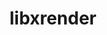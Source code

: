 ---
title: "libxrender"
layout: cache
categories: [package, develop]
meta: {"compilers": ["gcc@=11.1.0", "gcc@=11.4.0", "gcc@=13.2.0", "oneapi@=2024.2.1"], "num_specs": 34, "num_specs_by_stack": {"data-vis-sdk": 5, "e4s": 9, "e4s-oneapi": 10, "e4s-rocm-external": 5, "hep": 5, "ml-linux-x86_64-rocm": 5, "root": 34}, "oss": ["ubuntu20.04", "ubuntu22.04", "ubuntu24.04"], "platforms": ["linux"], "stacks": ["data-vis-sdk", "e4s", "e4s-oneapi", "e4s-rocm-external", "hep", "ml-linux-x86_64-rocm", "root"], "targets": ["x86_64_v3"], "versions": ["0.9.11"]}
spec_details: [{"compiler": "gcc@=11.1.0", "hash": "33dw5cf7md7kcommuqv26qkrbceg5rox", "os": "ubuntu20.04", "platform": "linux", "size": "-", "stacks": ["data-vis-sdk", "root"], "target": "x86_64_v3", "variants": ["build_system=autotools"], "versions": ["0.9.11"]}, {"compiler": "gcc@=13.2.0", "hash": "4sqcjwj357cqyptot5upekxjjb5wcfrj", "os": "ubuntu24.04", "platform": "linux", "size": "-", "stacks": ["ml-linux-x86_64-rocm", "root"], "target": "x86_64_v3", "variants": ["build_system=autotools"], "versions": ["0.9.11"]}, {"compiler": "oneapi@=2024.2.1", "hash": "5n5rpwxgddzzx4hhemypj5y56m2gafcn", "os": "ubuntu22.04", "platform": "linux", "size": "-", "stacks": ["e4s-oneapi", "root"], "target": "x86_64_v3", "variants": ["build_system=autotools"], "versions": ["0.9.11"]}, {"compiler": "oneapi@=2024.2.1", "hash": "5scafontw7m6pyg7u7cfraq3sfoykx6j", "os": "ubuntu22.04", "platform": "linux", "size": "-", "stacks": ["e4s-oneapi", "root"], "target": "x86_64_v3", "variants": ["build_system=autotools"], "versions": ["0.9.11"]}, {"compiler": "oneapi@=2024.2.1", "hash": "a4se2mmemjdwc7bc5fi4rgvykw2z6vn2", "os": "ubuntu22.04", "platform": "linux", "size": "-", "stacks": ["e4s-oneapi", "root"], "target": "x86_64_v3", "variants": ["build_system=autotools"], "versions": ["0.9.11"]}, {"compiler": "gcc@=11.4.0", "hash": "a67vbl6bma3uzgjzhgoxcirihmvektjx", "os": "ubuntu22.04", "platform": "linux", "size": "-", "stacks": ["hep", "root"], "target": "x86_64_v3", "variants": ["build_system=autotools"], "versions": ["0.9.11"]}, {"compiler": "gcc@=11.4.0", "hash": "au2hp4o42bpaj3kskl6anixqktakkljt", "os": "ubuntu22.04", "platform": "linux", "size": "-", "stacks": ["hep", "root"], "target": "x86_64_v3", "variants": ["build_system=autotools"], "versions": ["0.9.11"]}, {"compiler": "gcc@=11.4.0", "hash": "axpkddifsrz5u6s56y5azl33u7u2e7dh", "os": "ubuntu22.04", "platform": "linux", "size": "-", "stacks": ["hep", "root"], "target": "x86_64_v3", "variants": ["build_system=autotools"], "versions": ["0.9.11"]}, {"compiler": "gcc@=11.4.0", "hash": "b7lkw4aglvnf3o4qipoyonvchqxof6w4", "os": "ubuntu22.04", "platform": "linux", "size": "-", "stacks": ["e4s", "e4s-rocm-external", "root"], "target": "x86_64_v3", "variants": ["build_system=autotools"], "versions": ["0.9.11"]}, {"compiler": "gcc@=11.4.0", "hash": "bpzpy3th5umby2w4epq6k2cu65lgfmth", "os": "ubuntu22.04", "platform": "linux", "size": "-", "stacks": ["e4s", "e4s-rocm-external", "root"], "target": "x86_64_v3", "variants": ["build_system=autotools"], "versions": ["0.9.11"]}, {"compiler": "gcc@=13.2.0", "hash": "bxvaopvosvovtdpkwg5fjser7ydead2b", "os": "ubuntu24.04", "platform": "linux", "size": "-", "stacks": ["ml-linux-x86_64-rocm", "root"], "target": "x86_64_v3", "variants": ["build_system=autotools"], "versions": ["0.9.11"]}, {"compiler": "oneapi@=2024.2.1", "hash": "cft7bncl5a5cqkpkm7aerjqmdqkih2r3", "os": "ubuntu22.04", "platform": "linux", "size": "-", "stacks": ["e4s-oneapi", "root"], "target": "x86_64_v3", "variants": ["build_system=autotools"], "versions": ["0.9.11"]}, {"compiler": "oneapi@=2024.2.1", "hash": "cplqhfznmgmmalvrdjvm6cbjvk6j7era", "os": "ubuntu22.04", "platform": "linux", "size": "-", "stacks": ["e4s-oneapi", "root"], "target": "x86_64_v3", "variants": ["build_system=autotools"], "versions": ["0.9.11"]}, {"compiler": "gcc@=11.1.0", "hash": "ctax72gm3mn2aps35oua6hd7kkelgwoe", "os": "ubuntu20.04", "platform": "linux", "size": "-", "stacks": ["data-vis-sdk", "root"], "target": "x86_64_v3", "variants": ["build_system=autotools"], "versions": ["0.9.11"]}, {"compiler": "gcc@=11.4.0", "hash": "hw33kscvfx45icn62sercilzrftu2fyf", "os": "ubuntu22.04", "platform": "linux", "size": "-", "stacks": ["hep", "root"], "target": "x86_64_v3", "variants": ["build_system=autotools"], "versions": ["0.9.11"]}, {"compiler": "gcc@=11.4.0", "hash": "ihwsxu3oh7qkoz7mdo77ougoe3tngnv7", "os": "ubuntu22.04", "platform": "linux", "size": "-", "stacks": ["e4s", "root"], "target": "x86_64_v3", "variants": ["build_system=autotools"], "versions": ["0.9.11"]}, {"compiler": "oneapi@=2024.2.1", "hash": "j2y7s6ie7jmmcfnqcvwmgzyfqozsbcim", "os": "ubuntu22.04", "platform": "linux", "size": "-", "stacks": ["e4s-oneapi", "root"], "target": "x86_64_v3", "variants": ["build_system=autotools"], "versions": ["0.9.11"]}, {"compiler": "gcc@=11.4.0", "hash": "kyhhgj55ph4kk2cqxbpkoanocxjpjc64", "os": "ubuntu22.04", "platform": "linux", "size": "-", "stacks": ["e4s", "root"], "target": "x86_64_v3", "variants": ["build_system=autotools"], "versions": ["0.9.11"]}, {"compiler": "gcc@=11.1.0", "hash": "lhsxfb2wu3q5ck5mssnnv6zgeypq3k3y", "os": "ubuntu20.04", "platform": "linux", "size": "-", "stacks": ["data-vis-sdk", "root"], "target": "x86_64_v3", "variants": ["build_system=autotools"], "versions": ["0.9.11"]}, {"compiler": "gcc@=13.2.0", "hash": "lvrtievs4qprqvmqar2iql3drw6kwuvv", "os": "ubuntu24.04", "platform": "linux", "size": "-", "stacks": ["ml-linux-x86_64-rocm", "root"], "target": "x86_64_v3", "variants": ["build_system=autotools"], "versions": ["0.9.11"]}, {"compiler": "oneapi@=2024.2.1", "hash": "m2kuwauzqu4upe655zsoc7plmov7naif", "os": "ubuntu22.04", "platform": "linux", "size": "-", "stacks": ["e4s-oneapi", "root"], "target": "x86_64_v3", "variants": ["build_system=autotools"], "versions": ["0.9.11"]}, {"compiler": "gcc@=11.1.0", "hash": "nj5kx2ripddttqgc5enxcnjhmrmycjnl", "os": "ubuntu20.04", "platform": "linux", "size": "-", "stacks": ["data-vis-sdk", "root"], "target": "x86_64_v3", "variants": ["build_system=autotools"], "versions": ["0.9.11"]}, {"compiler": "gcc@=11.4.0", "hash": "nlg2g2oejgnuga36xxqcyyrv6w5ok534", "os": "ubuntu22.04", "platform": "linux", "size": "-", "stacks": ["e4s", "e4s-rocm-external", "root"], "target": "x86_64_v3", "variants": ["build_system=autotools"], "versions": ["0.9.11"]}, {"compiler": "oneapi@=2024.2.1", "hash": "ofmwiuz37ne5qbfqpm7qgcge4fm3f5sz", "os": "ubuntu22.04", "platform": "linux", "size": "-", "stacks": ["e4s-oneapi", "root"], "target": "x86_64_v3", "variants": ["build_system=autotools"], "versions": ["0.9.11"]}, {"compiler": "oneapi@=2024.2.1", "hash": "pjeeanljtdlrzmkaibmhioonxmxadawu", "os": "ubuntu22.04", "platform": "linux", "size": "-", "stacks": ["e4s-oneapi", "root"], "target": "x86_64_v3", "variants": ["build_system=autotools"], "versions": ["0.9.11"]}, {"compiler": "gcc@=11.4.0", "hash": "rhqxigzgcxdvb52wkdka6o75y4zap6k2", "os": "ubuntu22.04", "platform": "linux", "size": "-", "stacks": ["hep", "root"], "target": "x86_64_v3", "variants": ["build_system=autotools"], "versions": ["0.9.11"]}, {"compiler": "gcc@=11.4.0", "hash": "sctbmg7kwgjs4zv7p2bedrx4he662wii", "os": "ubuntu22.04", "platform": "linux", "size": "-", "stacks": ["e4s", "e4s-rocm-external", "root"], "target": "x86_64_v3", "variants": ["build_system=autotools"], "versions": ["0.9.11"]}, {"compiler": "gcc@=11.4.0", "hash": "sflzdodvf2dhhzvqjnrd456mg7534ewe", "os": "ubuntu22.04", "platform": "linux", "size": "-", "stacks": ["e4s", "root"], "target": "x86_64_v3", "variants": ["build_system=autotools"], "versions": ["0.9.11"]}, {"compiler": "gcc@=11.4.0", "hash": "t4gjwnf6iy3y7h64yby7lxltxlipij6w", "os": "ubuntu22.04", "platform": "linux", "size": "-", "stacks": ["e4s", "e4s-rocm-external", "root"], "target": "x86_64_v3", "variants": ["build_system=autotools"], "versions": ["0.9.11"]}, {"compiler": "gcc@=11.1.0", "hash": "tfanbhmvckazqyrqudrdznuzn4bjt7fd", "os": "ubuntu20.04", "platform": "linux", "size": "-", "stacks": ["data-vis-sdk", "root"], "target": "x86_64_v3", "variants": ["build_system=autotools"], "versions": ["0.9.11"]}, {"compiler": "gcc@=13.2.0", "hash": "vaofm3xrm6k3z4m6mnarbupp36ncmnlr", "os": "ubuntu24.04", "platform": "linux", "size": "-", "stacks": ["ml-linux-x86_64-rocm", "root"], "target": "x86_64_v3", "variants": ["build_system=autotools"], "versions": ["0.9.11"]}, {"compiler": "gcc@=11.4.0", "hash": "vlqlb76bhmle2jj2t76wabmya27fiunp", "os": "ubuntu22.04", "platform": "linux", "size": "-", "stacks": ["e4s", "root"], "target": "x86_64_v3", "variants": ["build_system=autotools"], "versions": ["0.9.11"]}, {"compiler": "gcc@=13.2.0", "hash": "z6fjup77wxqgmimlkrfmas3jwpzlxwgh", "os": "ubuntu24.04", "platform": "linux", "size": "-", "stacks": ["ml-linux-x86_64-rocm", "root"], "target": "x86_64_v3", "variants": ["build_system=autotools"], "versions": ["0.9.11"]}, {"compiler": "oneapi@=2024.2.1", "hash": "zgymgfjigc4brjxhkjhb5g3pf4bzhrty", "os": "ubuntu22.04", "platform": "linux", "size": "-", "stacks": ["e4s-oneapi", "root"], "target": "x86_64_v3", "variants": ["build_system=autotools"], "versions": ["0.9.11"]}]
---